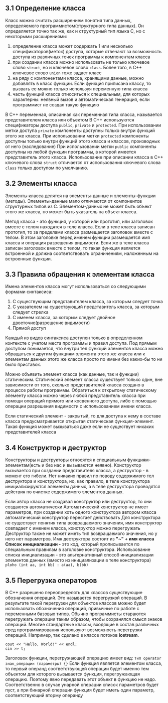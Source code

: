 ## 3.1 Определение класса
Класс можно считать расширением понятия типа данных, определяемого программистом(структурного типа данных). Он определяется точно так же, как и структурный тип языка C, но с некоторыми расширениями:
1. определение класса может содержать 1 или несколько спецификаторов(меток) доступа, которые отвечают за возможность доступа из различных точек программы к компонентам класса
2. при создании класса можно использовать не только ключевое слово `struct`, но и ключевое слово `class`. Более того, в  С++  ключевое слово `union` тоже задает класс
3. на ряду с компонентами класса, хранящими данные, можно добавлять в класс функции. Если функция приписана классу, то вызвать ее можно только используя переменную типа класса
4. часть функций класса относиться к специальным, для которых характерны: неявный вызов и автоматическая генерация, если программист не создал такую функцию

В C++ переменная, описанная как переменная типа класса, называется представителем класса или объектом
В C++ используются спецификаторы доступа `public`, `private` и `protected`. При использовании метки доступа `private` компоненты доступны только внутри функций этого же класса.
При использовании метки `protected` компоненты доступны только внутри функций этого класса и классов, производных от него (наследование)
При использовании метки `public` компоненты доступны из любой функции программы, в которой имеется представитель этого класса. 
Использование при описании класса в С++ ключевого слова `struct` отличается от использования ключевого слова `class` только доступом по умолчанию.

## 3.2 Элементы класса
Элементы класса делятся на элементы-данные и элементы-функции (методы).
Элементы-данные мало отличаются от компонентов структурных типов из C. Элементом-данных не может быть объект этого же класса, но может быть указатель на объект класса.

Метод класса - это функция, у которой или прототип, или заголовок вместе с телом находятся в теле класса. Если в теле класса записан прототип, то за пределами класса размещается заголовок вместе с телом. В этом заголовке перед именем функции размещается имя класса и операция разрешения видимости. Если же в теле класса записан заголовок вместе с телом, то такая функция является встроенной и должна соответствовать ограничениям, наложенным на встроенные функции.

## 3.3 Правила обращения к элементам класса
Имена элементов класса могут использоваться со следующими формами синтаксиса: 
1. С существующим представителем класса, за которым следует точка
2. С указателем на существующий представитель класса, за которым следует стрелка
3. С именем класса, за которым следует двойное двоеточие(разрешение видимости)
4. Прямой доступ

Каждый из видов синтаксиса доступен только в определенном контексте с учетом места программы и правил доступа. Под прямым доступом понимается, что внутри тел функций элементов класса можно обращаться к другим функциям элемента этого же класса или к элементам данных этого же класса просто по имени без каких-бы то ни было приставок.

Можно объявить элемент класса (как данные, так и функции) статическим. Статический элемент класса существует только один, вне зависимости от того, сколько представителей класса создано в процессе работы программы.
Обратиться к открытому статическому элементу класса можно через любой представитель класса при помощи операций прямого или косвенного доступа, либо с  помощью операции разрешения видимости с использованием имени класса.

Если статический элемент - закрытый, то для доступа к нему в составе класса предусматривается открытая статическая функция-элемент. Такая функция может вызываться даже если не существует никаких представителей класса

## 3.4 Конструктор и деструктор
Конструкторы и деструкторы относятся к специальным функциям-элементам(есть и без нас и вызываются неявно). Конструктор вызывается при создании представителя класса, а деструктор - в момент его гибели. Нет никаких правил по поводу содержимого тел деструктора и конструктора, но, как правило, в теле конструктора инициализируются элементы данных, а в теле деструктора проводятся действия по очистке содержимого элементов данных.

Если автор класса не создавал конструктор или деструктор, то они создаются 
автоматически
Автоматический конструктор не имеет параметров, при создании хоть одного конструктора автором класса автоматический конструктор перестает действовать
Для конструктора не существует понятия типа возвращаемого значения, имя конструктор совпадает с именем класса, конструктор можно перегружать
Деструктор также не может иметь тип возвращаемого значения, но у него нет параметров. Имя деструктора состоит из **"~" + имя класса**
**Список инициализации -** это код, который прописывается по специальным правилам в заголовке конструктора. Использование списка инициализации - это альтернативный способ инициализации элементов данных (вместо из инициализации в теле конструктора)
`ploho (int aa, int bb) : a(aa), b(bb)`
## 3.5 Перегрузка операторов
В C++ разрешено переопределять для классов существующие обозначения операций. Это называется перегрузкой операций. В результате такой перегрузки для объектов классов можно будет использовать обозначения операций, привычные по работе с переменными базовых типов. Обычно программисты стараются перегружать операции таким образом, чтобы сохранялся смысл знаков операций. Многие стандартные классы, входящие в состав различных сред программирования используют возможность перегрузки операций. Например, так сделано в классе потоков **iostream**.
```
cout << "Hello, World!" << endl;
cin >> t;
```
Заголовок функции, перегружающей операцию имеет вид:
`тип operator знак_операции (параметры) {}`
Если функция является элементом класса, то первый операнд соответствующей операции будет именно тем объектом для которого вызывается функция, перегружающая операцию. Поэтому явно передавать этот объект в функцию не надо. Соответственно в случае унарной операции список параметров будет пуст, а при бинарной операции функция будет иметь один параметр, соответствующий вторму операнду